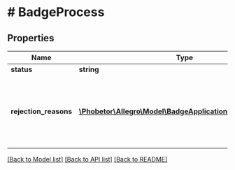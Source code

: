 # # BadgeProcess

## Properties

Name | Type | Description | Notes
------------ | ------------- | ------------- | -------------
**status** | **string** |  |
**rejection_reasons** | [**\Phobetor\Allegro\Model\BadgeApplicationRejectionReason[]**](BadgeApplicationRejectionReason.md) | A list of messages with rejection reasons. Returned for process.status &#x3D; DECLINED only. |

[[Back to Model list]](../../README.md#models) [[Back to API list]](../../README.md#endpoints) [[Back to README]](../../README.md)
